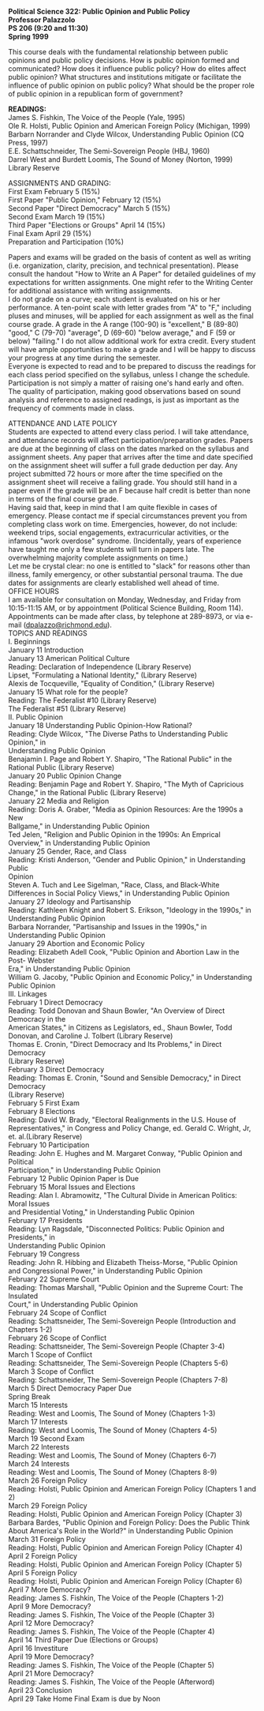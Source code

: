 **Political Science 322: Public Opinion and Public Policy  
Professor Palazzolo  
PS 206 (9:20 and 11:30)  
Spring 1999**

This course deals with the fundamental relationship between public opinions
and public policy decisions. How is public opinion formed and communicated?
How does it influence public policy? How do elites affect public opinion? What
structures and institutions mitigate or facilitate the influence of public
opinion on public policy? What should be the proper role of public opinion in
a republican form of government?

**READINGS:**  
James S. Fishkin, The Voice of the People (Yale, 1995)  
Ole R. Holsti, Public Opinion and American Foreign Policy (Michigan, 1999)  
Barbarn Norrander and Clyde Wilcox, Understanding Public Opinion (CQ Press,
1997)  
E.E. Schattschneider, The Semi-Sovereign People (HBJ, 1960)  
Darrel West and Burdett Loomis, The Sound of Money (Norton, 1999)  
Library Reserve

ASSIGNMENTS AND GRADING:  
First Exam February 5 (15%)  
First Paper "Public Opinion," February 12 (15%)  
Second Paper "Direct Democracy" March 5 (15%)  
Second Exam March 19 (15%)  
Third Paper "Elections or Groups" April 14 (15%)  
Final Exam April 29 (15%)  
Preparation and Participation (10%)

Papers and exams will be graded on the basis of content as well as writing
(i.e. organization, clarity, precision, and technical presentation). Please
consult the handout "How to Write an A Paper" for detailed guidelines of my
expectations for written assignments. One might refer to the Writing Center
for additional assistance with writing assignments.  
I do not grade on a curve; each student is evaluated on his or her
performance. A ten-point scale with letter grades from "A" to "F," including
pluses and minuses, will be applied for each assignment as well as the final
course grade. A grade in the A range (100-90) is "excellent," B (89-80)
"good," C (79-70) "average", D (69-60) "below average," and F (59 or below)
"failing." I do not allow additional work for extra credit. Every student will
have ample opportunities to make a grade and I will be happy to discuss your
progress at any time during the semester.  
Everyone is expected to read and to be prepared to discuss the readings for
each class period specified on the syllabus, unless I change the schedule.
Participation is not simply a matter of raising one's hand early and often.
The quality of participation, making good observations based on sound analysis
and reference to assigned readings, is just as important as the frequency of
comments made in class.



ATTENDANCE AND LATE POLICY  
Students are expected to attend every class period. I will take attendance,
and attendance records will affect participation/preparation grades. Papers
are due at the beginning of class on the dates marked on the syllabus and
assignment sheets. Any paper that arrives after the time and date specified on
the assignment sheet will suffer a full grade deduction per day. Any project
submitted 72 hours or more after the time specified on the assignment sheet
will receive a failing grade. You should still hand in a paper even if the
grade will be an F because half credit is better than none in terms of the
final course grade.  
Having said that, keep in mind that I am quite flexible in cases of emergency.
Please contact me if special circumstances prevent you from completing class
work on time. Emergencies, however, do not include: weekend trips, social
engagements, extracurricular activities, or the infamous "work overdose"
syndrome. (Incidentally, years of experience have taught me only a few
students will turn in papers late. The overwhelming majority complete
assignments on time.)  
Let me be crystal clear: no one is entitled to "slack" for reasons other than
illness, family emergency, or other substantial personal trauma. The due dates
for assignments are clearly established well ahead of time.  
OFFICE HOURS  
I am available for consultation on Monday, Wednesday, and Friday from
10:15-11:15 AM, or by appointment (Political Science Building, Room 114).
Appointments can be made after class, by telephone at 289-8973, or via e-mail
(dpalazzo@richmond.edu).  
TOPICS AND READINGS  
I. Beginnings  
January 11 Introduction  
January 13 American Political Culture  
Reading: Declaration of Independence (Library Reserve)  
Lipset, "Formulating a National Identity," (Library Reserve)  
Alexis de Tocqueville, "Equality of Condition," (Library Reserve)  
January 15 What role for the people?  
Reading: The Federalist #10 (Library Reserve)  
The Federalist #51 (Library Reserve)  
II. Public Opinion  
January 18 Understanding Public Opinion-How Rational?  
Reading: Clyde Wilcox, "The Diverse Paths to Understanding Public Opinion," in  
Understanding Public Opinion  
Benajamin I. Page and Robert Y. Shapiro, "The Rational Public" in the Rational
Public (Library Reserve)  
January 20 Public Opinion Change  
Reading: Benjamin Page and Robert Y. Shapiro, "The Myth of Capricious  
Change," in the Rational Public (Library Reserve)  
January 22 Media and Religion  
Reading: Doris A. Graber, "Media as Opinion Resources: Are the 1990s a New  
Ballgame," in Understanding Public Opinion  
Ted Jelen, "Religion and Public Opinion in the 1990s: An Emprical Overview,"
in Understanding Public Opinion  
January 25 Gender, Race, and Class  
Reading: Kristi Anderson, "Gender and Public Opinion," in Understanding Public  
Opinion  
Steven A. Tuch and Lee Sigelman, "Race, Class, and Black-White Differences in
Social Policy Views," in Understanding Public Opinion  
January 27 Ideology and Partisanship  
Reading: Kathleen Knight and Robert S. Erikson, "Ideology in the 1990s," in  
Understanding Public Opinion  
Barbara Norrander, "Partisanship and Issues in the 1990s," in Understanding
Public Opinion  
January 29 Abortion and Economic Policy  
Reading: Elizabeth Adell Cook, "Public Opinion and Abortion Law in the Post-
Webster  
Era," in Understanding Public Opinion  
William G. Jacoby, "Public Opinion and Economic Policy," in Understanding
Public Opinion  
III. Linkages  
February 1 Direct Democracy  
Reading: Todd Donovan and Shaun Bowler, "An Overview of Direct Democracy in
the  
American States," in Citizens as Legislators, ed., Shaun Bowler, Todd Donovan,
and Caroline J. Tolbert (Library Reserve)  
Thomas E. Cronin, "Direct Democracy and Its Problems," in Direct Democracy  
(Library Reserve)  
February 3 Direct Democracy  
Reading: Thomas E. Cronin, "Sound and Sensible Democracy," in Direct Democracy  
(Library Reserve)  
February 5 First Exam  
February 8 Elections  
Reading: David W. Brady, "Electoral Realignments in the U.S. House of  
Representatives," in Congress and Policy Change, ed. Gerald C. Wright, Jr, et.
al.(Library Reserve)  
February 10 Participation  
Reading: John E. Hughes and M. Margaret Conway, "Public Opinion and Political  
Participation," in Understanding Public Opinion  
February 12 Public Opinion Paper is Due  
February 15 Moral Issues and Elections  
Reading: Alan I. Abramowitz, "The Cultural Divide in American Politics: Moral
Issues  
and Presidential Voting," in Understanding Public Opinion  
February 17 Presidents  
Reading: Lyn Ragsdale, "Disconnected Politics: Public Opinion and Presidents,"
in  
Understanding Public Opinion  
February 19 Congress  
Reading: John R. Hibbing and Elizabeth Theiss-Morse, "Public Opinion  
and Congressional Power," in Understanding Public Opinion  
February 22 Supreme Court  
Reading: Thomas Marshall, "Public Opinion and the Supreme Court: The Insulated  
Court," in Understanding Public Opinion  
February 24 Scope of Conflict  
Reading: Schattsneider, The Semi-Sovereign People (Introduction and Chapters
1-2)  
February 26 Scope of Conflict  
Reading: Schattsneider, The Semi-Sovereign People (Chapter 3-4)  
March 1 Scope of Conflict  
Reading: Schattsneider, The Semi-Sovereign People (Chapters 5-6)  
March 3 Scope of Conflict  
Reading: Schattsneider, The Semi-Sovereign People (Chapters 7-8)  
March 5 Direct Democracy Paper Due  
Spring Break  
March 15 Interests  
Reading: West and Loomis, The Sound of Money (Chapters 1-3)  
March 17 Interests  
Reading: West and Loomis, The Sound of Money (Chapters 4-5)  
March 19 Second Exam  
March 22 Interests  
Reading: West and Loomis, The Sound of Money (Chapters 6-7)  
March 24 Interests  
Reading: West and Loomis, The Sound of Money (Chapters 8-9)  
March 26 Foreign Policy  
Reading: Holsti, Public Opinion and American Foreign Policy (Chapters 1 and 2)  
March 29 Foreign Policy  
Reading: Holsti, Public Opinion and American Foreign Policy (Chapter 3)  
Barbara Bardes, "Public Opinion and Foreign Policy: Does the Public Think
About America's Role in the World?" in Understanding Public Opinion  
March 31 Foreign Policy  
Reading: Holsti, Public Opinion and American Foreign Policy (Chapter 4)  
April 2 Foreign Policy  
Reading: Holsti, Public Opinion and American Foreign Policy (Chapter 5)  
April 5 Foreign Policy  
Reading: Holsti, Public Opinion and American Foreign Policy (Chapter 6)  
April 7 More Democracy?  
Reading: James S. Fishkin, The Voice of the People (Chapters 1-2)  
April 9 More Democracy?  
Reading: James S. Fishkin, The Voice of the People (Chapter 3)  
April 12 More Democracy?  
Reading: James S. Fishkin, The Voice of the People (Chapter 4)  
April 14 Third Paper Due (Elections or Groups)  
April 16 Investiture  
April 19 More Democracy?  
Reading: James S. Fishkin, The Voice of the People (Chapter 5)  
April 21 More Democracy?  
Reading: James S. Fishkin, The Voice of the People (Afterword)  
April 23 Conclusion  
April 29 Take Home Final Exam is due by Noon

